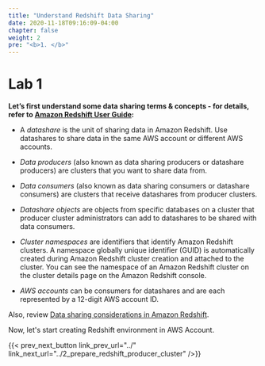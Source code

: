 ```yaml
---
title: "Understand Redshift Data Sharing"
date: 2020-11-18T09:16:09-04:00
chapter: false
weight: 2
pre: "<b>1. </b>"
---
```


# Lab 1

**Let’s first understand some data sharing terms & concepts - for details, refer to [Amazon Redshift User Guide](https://docs.aws.amazon.com/redshift/latest/dg/concepts.html):**

* A _datashare_ is the unit of sharing data in Amazon Redshift. Use datashares to share data in the same AWS account or different AWS accounts.

* _Data producers_ (also known as data sharing producers or datashare producers) are clusters that you want to share data from.

* _Data consumers_ (also known as data sharing consumers or datashare consumers) are clusters that receive datashares from producer clusters.

* _Datashare objects_ are objects from specific databases on a cluster that producer cluster administrators can add to datashares to be shared with data consumers.

* _Cluster namespaces_ are identifiers that identify Amazon Redshift clusters. A namespace globally unique identifier (GUID) is automatically created during Amazon Redshift cluster creation and attached to the cluster. You can see the namespace of an Amazon Redshift cluster on the cluster details page on the Amazon Redshift console.

* _AWS accounts_ can be consumers for datashares and are each represented by a 12-digit AWS account ID. 

Also, review [Data sharing considerations in Amazon Redshift](https://docs.aws.amazon.com/redshift/latest/dg/considerations.html).

Now, let's start creating Redshift environment in AWS Account.

{{< prev_next_button link_prev_url="../" link_next_url="../2_prepare_redshift_producer_cluster" />}}
